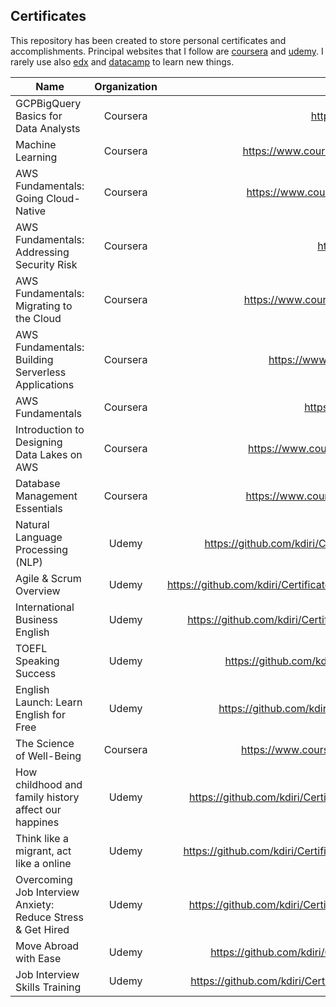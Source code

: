 ## Certificates

This repository has been created to store personal certificates and accomplishments. 
Principal websites that I follow are [coursera](https://www.coursera.org/) and [udemy](https://www.udemy.com/). 
I rarely use also [edx](https://www.edx.org/) and [datacamp](https://www.datacamp.com/) to learn new things.  

| Name                                                        | Organization |                                                          URL |
| ----------------------------------------------------------- | :----------: | -----------------------------------------------------------: |
| GCPBigQuery Basics for Data Analysts                        |   Coursera   | https://coursera.org/share/eef4e78ee520dae9970e96f6f18eb983 |
| Machine Learning                                            |   Coursera   | https://www.coursera.org/account/accomplishments/certificate/YZ8T73J3DMPW |
| AWS Fundamentals: Going Cloud-Native                        |   Coursera   | https://www.coursera.org/account/accomplishments/certificate/8UTEYVQV4XCL |
| AWS Fundamentals: Addressing Security Risk                  |   Coursera   |  https://coursera.org/share/dc186dd8f0bd04a5c84ff5c5a7afd53f |
| AWS Fundamentals: Migrating to the Cloud                    |   Coursera   | https://www.coursera.org/account/accomplishments/certificate/KK5MAPAFYGPQ |
| AWS Fundamentals: Building Serverless Applications          |   Coursera   | https://www.coursera.org/account/accomplishments/verify/36U7HJH5BLB3 |
| AWS Fundamentals                                            |   Coursera   |  https://coursera.org/share/b703e3d915e6fc5559c6d33a228e2018 |
| Introduction to Designing Data Lakes on AWS                 |   Coursera   | https://www.coursera.org/account/accomplishments/certificate/9EBGT62HJX4Z |
| Database Management Essentials                              |   Coursera   | https://www.coursera.org/account/accomplishments/certificate/L78Y2AQH7T3N |
| Natural Language Processing (NLP)                           |    Udemy     | https://github.com/kdiri/Certificates/blob/master/Udemy/MachineLearning/UdemyNLP.pdf |
| Agile & Scrum Overview                                      |    Udemy     | https://github.com/kdiri/Certificates/blob/master/Udemy/AgileMethodology/UdemyAgileScrum.pdf |
| International Business English                              |    Udemy     | https://github.com/kdiri/Certificates/blob/master/Udemy/Language/UdemyBusineeEnglish.pdf |
| TOEFL Speaking Success                                      |    Udemy     | https://github.com/kdiri/Certificates/blob/master/Udemy/Language/UdemyEnglish.pdf |
| English Launch: Learn English for Free                      |    Udemy     | https://github.com/kdiri/Certificates/blob/master/Udemy/Language/UdemyEnglish2.pdf |
| The Science of Well-Being                                   |   Coursera   | https://www.coursera.org/account/accomplishments/certificate/EFWVEAHVBW68 |
| How childhood and family history affect our happines        |    Udemy     | https://github.com/kdiri/Certificates/blob/master/Udemy/DiverseThings/UdemyChildHood.pdf |
| Think like a migrant, act like a online                     |    Udemy     | https://github.com/kdiri/Certificates/blob/master/Udemy/DiverseThings/UdemyImmigration.pdf |
| Overcoming Job Interview Anxiety: Reduce Stress & Get Hired |    Udemy     | https://github.com/kdiri/Certificates/blob/master/Udemy/DiverseThings/UdemyInterview1.pdf |
| Move Abroad with Ease                                       |    Udemy     | https://github.com/kdiri/Certificates/blob/master/Udemy/DiverseThings/UdemyTravel.pdf |
| Job Interview Skills Training                               |    Udemy     | https://github.com/kdiri/Certificates/blob/master/Udemy/DiverseThings/udemyInterview2.pdf |
